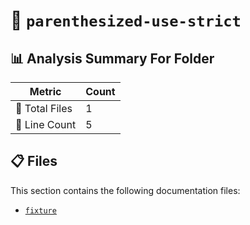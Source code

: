 # 📁 `parenthesized-use-strict`

## 📊 Analysis Summary For Folder

| Metric | Count |
|--------|-------|
| 📁 Total Files | 1 |
| 🔢 Line Count | 5 |


## 📋 Files

This section contains the following documentation files:

- [`fixture`](./fixture.md)